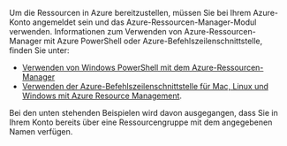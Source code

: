 
Um die Ressourcen in Azure bereitzustellen, müssen Sie bei Ihrem Azure-Konto angemeldet sein und das Azure-Ressourcen-Manager-Modul verwenden. Informationen zum Verwenden von Azure-Ressourcen-Manager mit Azure PowerShell oder Azure-Befehlszeilenschnittstelle, 
finden Sie unter:

- [Verwenden von Windows PowerShell mit dem Azure-Ressourcen-Manager](powershell-azure-resource-manager.md)
- [Verwenden der Azure-Befehlszeilenschnittstelle für Mac, Linux und Windows mit Azure Resource Management](../articles/virtual-machines/xplat-cli-azure-resource-manager.md).

Bei den unten stehenden Beispielen wird davon ausgegangen, dass Sie in Ihrem Konto bereits über eine Ressourcengruppe mit dem angegebenen Namen verfügen. 


